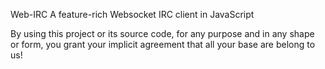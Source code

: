 Web-IRC
A feature-rich Websocket IRC client in JavaScript

By using this project or its source code, for any purpose and in any shape or form, you grant your implicit agreement that all your base are belong to us!

